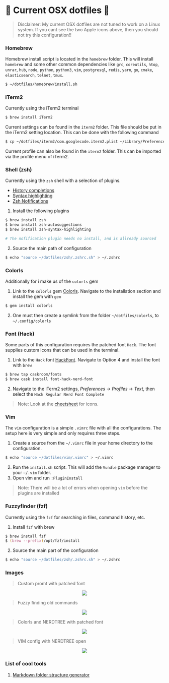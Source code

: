 #  Current OSX dotfiles 

> Disclaimer: My current OSX dotfiles are not tuned to work on a Linux system. If you cant see the two Apple icons above, then you should not try this configuration!!

### Homebrew

Homebrew install script is located in the `homebrew` folder.
This will install `homebrew` and some other common dependencies
like `grc`, `coreutils`, `htop`, `unrar`, `hub`, `node`, `python`, `python3`, `vim`,
`postgresql`, `redis`, `yarn`, `go`, `cmake`, `elasticsearch`, `telnet`, `tmux`.

```sh
$ ~/dotfiles/homebrew/install.sh
```

### iTerm2

Currently using the iTerm2 terminal

```sh
$ brew install iTerm2
```

Current settings can be found in the `iterm2` folder. This file should be put in the
iTerm2 setting location. This can be done with the following command

```sh
$ cp ~/dotfiles/iterm2/com.googlecode.iterm2.plist ~/Library/Preferences
```

Current profile can also be found in the `iterm2` folder. This can be imported via the
profile menu of iTerm2.

### Shell (zsh)

Currently using the `zsh` shell with a selection of plugins.

- [History completions](https://github.com/zsh-users/zsh-autosuggestions)
- [Syntax highlighting](https://github.com/zsh-users/zsh-syntax-highlighting)
- [Zsh Nofifications](https://github.com/marzocchi/zsh-notify)

1. Install the following plugins

```zsh
$ brew install zsh
$ brew install zsh-autosuggestions
$ brew install zsh-syntax-highlighting

# The nofification plugin needs no install, and is allready sourced
```

2. Source the main path of configuration
```zsh
$ echo "source ~/dotfiles/zsh/.zshrc.sh" > ~/.zshrc
```

### Colorls

Additionally for i make us of the `colorls` gem

1. Link to the `colorls` gem [Colorls](https://github.com/athityakumar/colorls). Navigate to the installation
   section and install the gem with `gem`

```zsh
$ gem install colorls
```

2. One must then create a symlink from the folder `~/dotfiles/colorls`, to `~/.config/colorls`

### Font (Hack)

Some parts of this configuration requires the patched font `Hack`.
The font supplies custom icons that can be used in the terminal.

1. Link to the `Hack` font [HackFont](https://github.com/ryanoasis/nerd-fonts). Navigate to Option 4
   and install the font with `brew`

```zsh
$ brew tap caskroom/fonts
$ brew cask install font-hack-nerd-font
```

2. Navigate to the iTerm2 settings, _Preferences_ -> _Profiles_ -> _Text_, then select
   the `Hack Regular Nerd Font Complete`

> Note: Look at the [cheetsheet](http://nerdfonts.com/?set=nf-dev-#cheat-sheet]) for icons.

### Vim
The `vim` configuration is a simple `.vimrc` file with all the configurations. The setup here is very simple
and only requires three steps.
1. Create a source from the `~/.vimrc` file in your home directory to the configuration.
```zsh
$ echo "source ~/dotfiles/vim/.vimrc" > ~/.vimrc
```
2. Run the `install.sh` script. This will add the `Vundle` package manager to your `~/.vim` folder.
3. Open vim and run `:PluginInstall`

> Note: There will be a lot of errors when opening `vim` before the plugins are installed

### Fuzzyfinder (fzf)
Currently using the `fzf` for searching in files, command history, etc.
1. Install `fzf` with brew
```zsh
$ brew install fzf
$ (brew --prefix)/opt/fzf/install
```

2. Source the main part of the configuration
```zsh
$ echo "source ~/dotfiles/zsh/.zshrc.sh" > ~/.zshrc
```

### Images

> Custom promt with patched font

<p align="center"> 
<img src="https://i.imgur.com/0RlJygX.png">
</p>

> Fuzzy finding old commands

<p align="center"> 
<img src="https://i.imgur.com/PUdvtTQ.png">
</p>

> Colorls and NERDTREE with patched font

<p align="center"> 
<img src="https://i.imgur.com/OjHlPlF.png">
</p>

> VIM config with NERDTREE open

<p align="center"> 
<img src="https://i.imgur.com/vhtlTno.jpg">
</p>

### List of cool tools
1. [Markdown folder structure generator](https://www.npmjs.com/package/mddir)
